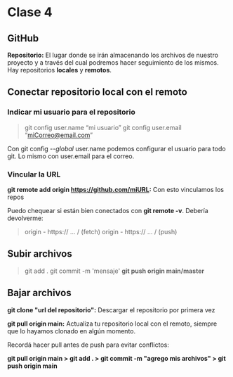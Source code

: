 # Clase 4

## GitHub

**Repositorio:** El lugar donde se irán almacenando los archivos de nuestro proyecto y a través del cual podremos hacer seguimiento de los mismos. Hay repositorios **locales** y **remotos**.

##  Conectar repositorio local con el remoto

### Indicar mi usuario para el repositorio

>git config user.name “mi usuario”
>git config user.email “miCorreo@email.com”

Con git config *--global* user.name podemos configurar el usuario para todo git. Lo mismo con user.email para el correo.

### Vincular la URL

**git remote add origin https://github.com/miURL:** Con esto vinculamos los repos

Puedo chequear si están bien conectados con **git remote -v**. Debería devolverme:

>origin - https:// ... / (fetch)
>origin - https:// ... / (push)

## Subir archivos

>git add .
>git commit -m 'mensaje'
>**git push origin main/master**

## Bajar archivos

**git clone "url del repositorio":** Descargar el repositorio por primera vez

**git pull origin main:** Actualiza tu repositorio local con el remoto, siempre que lo hayamos clonado en algún momento.

Recordá hacer pull antes de push para evitar conflictos:

**git pull origin main > git add . > git commit -m "agrego mis archivos" > git push origin main**
